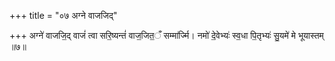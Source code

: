 +++
title = "०७ अग्ने वाजजिद्"

+++
अग्ने॑ वाजजि॒द् वाजं॑ त्वा सरि॒ष्यन्तं॑ वाज॒जित॒ँ सम्मा॑र्ज्मि। नमो॑ दे॒वेभ्यः॑ स्व॒धा पि॒तृभ्यः॑ सु॒यमे॑ मे भूयास्तम् ॥७॥